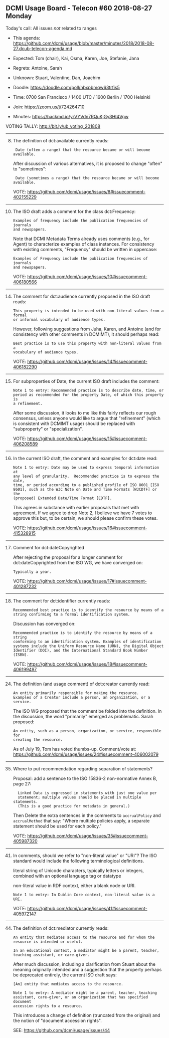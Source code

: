 ## DCMI Usage Board - Telecon #60 2018-08-27 Monday

Today's call: All issues _not_ related to ranges

* This agenda: https://github.com/dcmi/usage/blob/master/minutes/2018/2018-08-27.dcub-telecon-agenda.md
* Expected: Tom (chair), Kai, Osma, Karen, Joe, Stefanie, Jana
* Regrets: Antoine, Sarah
* Unknown: Stuart, Valentine, Dan, Joachim

* Doodle: https://doodle.com/poll/nbxpbmqw63trfis5
* Time: 0700 San Francisco / 1400 UTC / 1600 Berlin / 1700 Helsinki
* Join: https://zoom.us/j/724264710
* Minutes: https://hackmd.io/yrVYVdn7RQuKjGy3HI4Vgw

VOTING TALLY: http://bit.ly/ub_voting_201808

----------------------------------------------------------------------
8. The definition of dct:available currently reads:

        Date (often a range) that the resource became or will become available.
   
   After discussion of various alternatives, it is proposed to change 
   "often" to "sometimes":

        Date (sometimes a range) that the resource became or will become available.

   VOTE: https://github.com/dcmi/usage/issues/8#issuecomment-402155229

----------------------------------------------------------------------
10. The ISO draft adds a comment for the class dct:Frequency:

        Examples of frequency include the publication frequencies of journals
        and newspapers.

    Note that DCMI Metadata Terms already uses comments (e.g., for Agent) to
    characterize examples of class instances.  For consistency with existing 
    comments, "Frequency" should be written in uppercase:

        Examples of Frequency include the publication frequencies of journals
        and newspapers.

    VOTE: https://github.com/dcmi/usage/issues/10#issuecomment-406180566

----------------------------------------------------------------------
14. The comment for dct:audience currently proposed in the ISO draft reads:

        This property is intended to be used with non-literal values from a formal
        or informal vocabulary of audience types.

    However, following suggestions from Juha, Karen, and Antoine (and for 
    consistency with other comments in DCMIMT), it should perhaps read:

        Best practice is to use this property with non-literal values from a
        vocabulary of audience types.

    VOTE: https://github.com/dcmi/usage/issues/14#issuecomment-406182290

----------------------------------------------------------------------
15. For subproperties of Date, the current ISO draft includes the comment:

        Note 1 to entry: Recommended practice is to describe date, time, or
        period as recommended for the property Date, of which this property is
        a refinement.

    After some discussion, it looks to me like this fairly reflects our rough
    consensus, unless anyone would like to argue that "refinement" (which is
    consistent with DCMIMT usage) should be replaced with "subproperty" or
    "specialization".

    VOTE: https://github.com/dcmi/usage/issues/15#issuecomment-406208589

----------------------------------------------------------------------
16. In the current ISO draft, the comment and examples for dct:date read:

        Note 1 to entry: Date may be used to express temporal information at
        any level of granularity.  Recommended practice is to express the date,
        time, or period according to a published profile of ISO 8601 [ISO
        8601], such as the W3C Note on Date and Time Formats [W3CDTF] or the
        (proposed) Extended Date/Time Format [EDTF].

    This agrees in substance with earlier proposals that met with agreement.
    If we agree to drop Note 2, I believe we have 7 votes to approve this but,
    to be certain, we should please confirm these votes.

    VOTE: https://github.com/dcmi/usage/issues/16#issuecomment-415328915

----------------------------------------------------------------------
17. Comment for dct:dateCopyrighted

    After rejecting the proposal for a longer comment for dct:dateCopyrighted
    from the ISO WG, we have converged on:

        Typically a year.

    VOTE: https://github.com/dcmi/usage/issues/17#issuecomment-401287232

----------------------------------------------------------------------
18. The comment for dct:identifier currently reads:

        Recommended best practice is to identify the resource by means of a
        string confirming to a formal identification system.

    Discussion has converged on:

        Recommended practice is to identify the resource by means of a string
        conforming to an identification system. Examples of identification
        systems include the Uniform Resource Name (URN), the Digital Object
        Identifier (DOI), and the International Standard Book Number (ISBN).

    VOTE: https://github.com/dcmi/usage/issues/18#issuecomment-406199497 

----------------------------------------------------------------------
24. The definition (and usage comment) of dct:creator currently read:

        An entity primarily responsible for making the resource.
        Examples of a Creator include a person, an organization, or a service.

    The ISO WG proposed that the comment be folded into the definition. In the
    discussion, the word "primarily" emerged as problematic.  Sarah proposed:

        An entity, such as a person, organization, or service, responsible for
        creating the resource.

    As of July 19, Tom has voted thumbs-up.  Comment/vote at:
    https://github.com/dcmi/usage/issues/24#issuecomment-406002079

----------------------------------------------------------------------
35. Where to put recommendation regarding separation of statements?

    Proposal: add a sentence to the ISO 15836-2 non-normative Annex B, page 27:

          Linked Data is expressed in statements with just one value per
          statement; multiple values should be placed in multiple statements.
          (This is a good practice for metadata in general.)

    Then Delete the extra sentences in the comments to `accrualPolicy` and
    `accrualMethod` that say: "Where multiple policies apply, a separate
    statement should be used for each policy."

    VOTE: https://github.com/dcmi/usage/issues/35#issuecomment-405987320

----------------------------------------------------------------------
41. In comments, should we refer to "non-literal value" or "URI"?
    The ISO standard would include the following terminological definitions.

    literal
        string of Unicode characters, typically letters or integers,
        combined with an optional language tag or datatype

    non-literal value
        in RDF context, either a blank node or URI.

        Note 1 to entry: In Dublin Core context, non-literal value is a URI.

    VOTE: https://github.com/dcmi/usage/issues/41#issuecomment-405972147

----------------------------------------------------------------------
44. The definition of dct:mediator currently reads:

        An entity that mediates access to the resource and for whom the
        resource is intended or useful.

        In an educational context, a mediator might be a parent, teacher,
        teaching assistant, or care-giver.

    After much discussion, including a clarification from Stuart about the
    meaning originally intended and a suggestion that the property perhaps be
    deprecated entirely, the current ISO draft says:

        [An] entity that mediates access to the resource.

        Note 1 to entry: A mediator might be a parent, teacher, teaching
        assistant, care-giver, or an organization that has specified document
        accession rights to a resource.

    This introduces a change of definition (truncated from the original) and 
    the notion of "document accession rights".  

    SEE: https://github.com/dcmi/usage/issues/44

